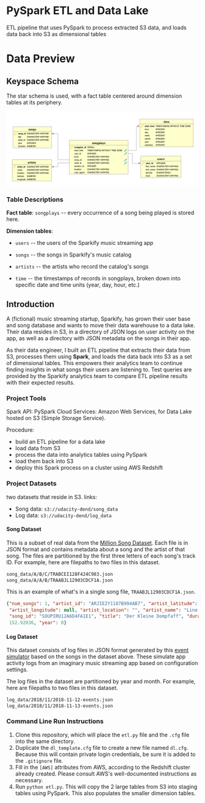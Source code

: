 # PySpark ETL and Data Lake
ETL pipeline that uses PySpark to process extracted S3 data, and loads data
 back into S3 as dimensional tables

# Data Preview

## Keyspace Schema

The star schema is used, with a fact table centered around dimension tables
 at its periphery.

![image info](./img/sparkify_ERD.png)

### Table Descriptions

**Fact table**: `songplays` -- every occurrence of a song being played is
 stored here.

**Dimension tables**:

* `users` -- the users of the Sparkify music streaming app

* `songs` -- the songs in Sparkify's music catalog

* `artists` -- the artists who record the catalog's songs

* `time` -- the timestamps of records in songplays, broken down into
 specific date and time units (year, day, hour, etc.)

## Introduction
A (fictional) music streaming startup, Sparkify, has grown their user base
 and song database and wants to move their data warehouse to a data lake.
 Their data resides in S3, in a directory of JSON logs on user activity
 on the app, as well as a directory with JSON metadata on the songs
 in their app.

As their data engineer, I built an ETL pipeline that extracts their
 data from S3, processes them using **Spark**, and loads the data back into S3
 as a set of dimensional tables. This empowers their analytics team to
 continue finding insights in what songs their users are listening to.
 Test queries are provided by the Sparkify analytics team
 to compare ETL pipeline results with their expected results.

### Project Tools
Spark API: PySpark
Cloud Services: Amazon Web Services, for Data Lake hosted on S3
 (Simple Storage Service).

Procedure:
* build an ETL pipeline for a data lake
* load data from S3
* process the data into analytics tables using PySpark
* load them back into S3
* deploy this Spark process on a cluster using AWS Redshift

### Project Datasets

two datasets that reside in S3. links:

* Song data:  `s3://udacity-dend/song_data`
* Log data:  `s3://udacity-dend/log_data`

#### Song Dataset
This is a subset of real data from the [Million Song Dataset](https://labrosa.ee.columbia.edu/millionsong/).
Each file is in JSON format and contains metadata about a song and the artist of that song. The files are partitioned
by the first three letters of each song's track ID. For example, here are filepaths to two files in this dataset.

```
song_data/A/B/C/TRABCEI128F424C983.json
song_data/A/A/B/TRAABJL12903CDCF1A.json
```

This is an example of what's in a single song file, `TRAABJL12903CDCF1A.json`.
```JSON
{"num_songs": 1, "artist_id": "ARJIE2Y1187B994AB7", "artist_latitude": null,
 "artist_longitude": null, "artist_location": "", "artist_name": "Line Renaud",
 "song_id": "SOUPIRU12A6D4FA1E1", "title": "Der Kleine Dompfaff", "duration":
 152.92036, "year": 0}
```

#### Log Dataset
This dataset consists of log files in JSON format generated by this
 [event simulator](https://github.com/Interana/eventsim) based on the songs in
  the dataset above.
  These simulate app activity logs from an imaginary music streaming app based
  on configuration settings.

The log files in the dataset are partitioned by year and month.
 For example, here are filepaths to two files in this dataset.

```
log_data/2018/11/2018-11-12-events.json
log_data/2018/11/2018-11-13-events.json
```

### Command Line Run Instructions

1. Clone this repository, which will place the `etl.py` file and the `.cfg` file
 into the same directory.
2. Duplicate the `dl_template.cfg` file to create a new file named `dl.cfg`.
 Because this will contain private login credentials, be sure it is added to the
 `.gitignore` file.
3. Fill in the `[AWS]` attributes from AWS,
 according to the Redshift cluster already created. Please consult
 AWS's well-documented instructions as necessary.
4. Run `python etl.py`. This will copy the 2 large tables from S3 into
 staging tables using PySpark. This also populates the smaller dimension tables.
